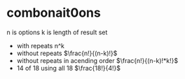 # combonait0ons
n is options
k is length of result set

- with repeats n^k
- without repeats $\frac{n!}{(n-k)!}$
- without repeats in acending order $\frac{n!}{(n-k)!*k!}$
- 14 of 18 using all 18 $\frac{18!}{4!}$
